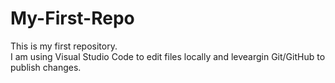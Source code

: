 # My-First-Repo
This is my first repository. <br />
I am using Visual Studio Code to edit files locally and leveargin Git/GitHub to publish changes. <br />

